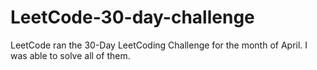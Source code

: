# LeetCode-30-day-challenge
LeetCode ran the 30-Day LeetCoding Challenge for the month of April. I was able to solve all of them.

